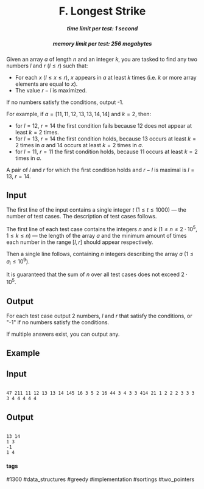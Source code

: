 <h1 style='text-align: center;'> F. Longest Strike</h1>

<h5 style='text-align: center;'>time limit per test: 1 second</h5>
<h5 style='text-align: center;'>memory limit per test: 256 megabytes</h5>

Given an array $a$ of length $n$ and an integer $k$, you are tasked to find any two numbers $l$ and $r$ ($l \leq r$) such that: 

* For each $x$ $(l \leq x \leq r)$, $x$ appears in $a$ at least $k$ times (i.e. $k$ or more array elements are equal to $x$).
* The value $r-l$ is maximized.

If no numbers satisfy the conditions, output -1.

For example, if $a=[11, 11, 12, 13, 13, 14, 14]$ and $k=2$, then: 

* for $l=12$, $r=14$ the first condition fails because $12$ does not appear at least $k=2$ times.
* for $l=13$, $r=14$ the first condition holds, because $13$ occurs at least $k=2$ times in $a$ and $14$ occurs at least $k=2$ times in $a$.
* for $l=11$, $r=11$ the first condition holds, because $11$ occurs at least $k=2$ times in $a$.

A pair of $l$ and $r$ for which the first condition holds and $r-l$ is maximal is $l = 13$, $r = 14$.

## Input

The first line of the input contains a single integer $t$ ($1 \le t \le 1000$) — the number of test cases. The description of test cases follows.

The first line of each test case contains the integers $n$ and $k$ ($1 \le n \le 2 \cdot 10^5$, $1 \leq k \leq n$) — the length of the array $a$ and the minimum amount of times each number in the range $[l, r]$ should appear respectively.

Then a single line follows, containing $n$ integers describing the array $a$ ($1 \leq a_i \leq 10^9$).

It is guaranteed that the sum of $n$ over all test cases does not exceed $2 \cdot 10^5$.

## Output

For each test case output $2$ numbers, $l$ and $r$ that satisfy the conditions, or "-1" if no numbers satisfy the conditions.

If multiple answers exist, you can output any.

## Example

## Input


```

47 211 11 12 13 13 14 145 16 3 5 2 16 44 3 4 3 3 414 21 1 2 2 2 3 3 3 3 4 4 4 4 4
```
## Output


```

13 14
1 3
-1
1 4

```


#### tags 

#1300 #data_structures #greedy #implementation #sortings #two_pointers 